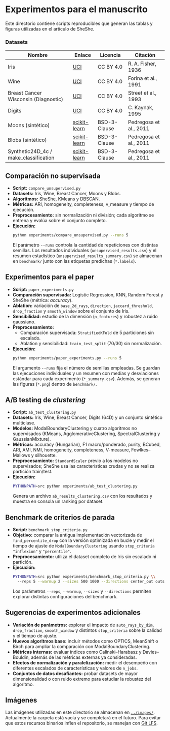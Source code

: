 # Experimentos para el manuscrito

Este directorio contiene scripts reproducibles que generan las tablas y figuras
utilizadas en el artículo de SheShe.

### Datasets

| Nombre | Enlace | Licencia | Citación |
| --- | --- | --- | --- |
| Iris | [UCI](https://archive.ics.uci.edu/ml/datasets/iris) | CC BY 4.0 | R. A. Fisher, 1936 |
| Wine | [UCI](https://archive.ics.uci.edu/ml/datasets/wine) | CC BY 4.0 | Forina et al., 1991 |
| Breast Cancer Wisconsin (Diagnostic) | [UCI](https://archive.ics.uci.edu/ml/datasets/Breast+Cancer+Wisconsin+(Diagnostic)) | CC BY 4.0 | Street et al., 1993 |
| Digits | [UCI](https://archive.ics.uci.edu/ml/datasets/Optical+Recognition+of+Handwritten+Digits) | CC BY 4.0 | C. Kaynak, 1995 |
| Moons (sintético) | [scikit-learn](https://scikit-learn.org/stable/modules/generated/sklearn.datasets.make_moons.html) | BSD-3-Clause | Pedregosa et al., 2011 |
| Blobs (sintético) | [scikit-learn](https://scikit-learn.org/stable/modules/generated/sklearn.datasets.make_blobs.html) | BSD-3-Clause | Pedregosa et al., 2011 |
| Synthetic24D_4c / make_classification | [scikit-learn](https://scikit-learn.org/stable/modules/generated/sklearn.datasets.make_classification.html) | BSD-3-Clause | Pedregosa et al., 2011 |

## Comparación no supervisada
- **Script:** `compare_unsupervised.py`
- **Datasets:** Iris, Wine, Breast Cancer, Moons y Blobs.
- **Algoritmos:** SheShe, KMeans y DBSCAN.
- **Métricas:** ARI, homogeneity, completeness, v_measure y tiempo de ejecución.
- **Preprocesamiento:** sin normalización ni división; cada algoritmo se entrena y evalúa sobre el conjunto completo.
- **Ejecución:**
  ```bash
  python experiments/compare_unsupervised.py --runs 5
  ```
  El parámetro `--runs` controla la cantidad de repeticiones con distintas
  semillas. Los resultados individuales (`unsupervised_results.csv`) y el
  resumen estadístico (`unsupervised_results_summary.csv`) se almacenan en
  `benchmark/` junto con las etiquetas predichas (`*.labels`).

## Experimentos para el paper
- **Script:** `paper_experiments.py`
- **Comparación supervisada:** Logistic Regression, KNN, Random Forest y SheShe
  (métrica: *accuracy*).
- **Ablation:** variación de `base_2d_rays`, `direction`, `jaccard_threshold`,
  `drop_fraction` y `smooth_window` sobre el conjunto de Iris.
- **Sensibilidad:** estudio de la dimensión (`n_features`) y robustez a ruido
  gaussiano.
- **Preprocesamiento:**
  - Comparación supervisada: `StratifiedKFold` de 5 particiones sin escalado.
  - Ablation y sensibilidad: `train_test_split` (70/30) sin normalización.
- **Ejecución:**
  ```bash
  python experiments/paper_experiments.py --runs 5
  ```
  El argumento `--runs` fija el número de semillas empleadas. Se guardan las
  ejecuciones individuales y un resumen con medias y desviaciones estándar para
  cada experimento (`*_summary.csv`). Además, se generan las figuras (`*.png`)
  dentro de `benchmark/`.

## A/B testing de *clustering*
- **Script:** `ab_test_clustering.py`
- **Datasets:** Iris, Wine, Breast Cancer, Digits (64D) y un conjunto sintético
  multiclase.
- **Modelos:** ModalBoundaryClustering y cuatro algoritmos no supervisados
  (KMeans, AgglomerativeClustering, SpectralClustering y GaussianMixture).
- **Métricas:** accuracy (Hungarian), F1 macro/ponderado, purity, BCubed,
  ARI, AMI, NMI, homogeneity, completeness, V-measure, Fowlkes–Mallows y
  silhouette.
- **Preprocesamiento:** `StandardScaler` previo a los modelos no supervisados; SheShe usa las características crudas y no se realiza partición train/test.
- **Ejecución:**
  ```bash
  PYTHONPATH=src python experiments/ab_test_clustering.py
  ```
  Genera un archivo `ab_results_clustering.csv` con los resultados y muestra en
  consola un ranking por dataset.

## Benchmark de criterios de parada
- **Script:** `benchmark_stop_criteria.py`
- **Objetivo:** comparar la antigua implementación vectorizada de
  `find_percentile_drop` con la versión optimizada en bucle y medir el tiempo de
  ajuste de `ModalBoundaryClustering` usando `stop_criteria` `"inflexion"` y
  `"percentile"`.
- **Preprocesamiento:** utiliza el dataset completo de Iris sin escalado ni partición.
- **Ejecución:**
  ```bash
  PYTHONPATH=src python experiments/benchmark_stop_criteria.py \\
    --reps 5 --warmup 2 --sizes 500 1000 --directions center_out outside_in
  ```
  Los parámetros `--reps`, `--warmup`, `--sizes` y `--directions` permiten
  explorar distintas configuraciones del benchmark.

## Sugerencias de experimentos adicionales
- **Variación de parámetros:** explorar el impacto de `auto_rays_by_dim`,
  `drop_fraction`, `smooth_window` y distintos `stop_criteria` sobre la
  calidad y el tiempo de ajuste.
- **Nuevos algoritmos base:** incluir métodos como OPTICS, MeanShift o Birch
  para ampliar la comparación con ModalBoundaryClustering.
- **Métricas internas:** evaluar índices como Calinski–Harabasz y
  Davies–Bouldin, además de las métricas externas ya consideradas.
- **Efectos de normalización y paralelización:** medir el desempeño con
  diferentes escalados de características y valores de `n_jobs`.
- **Conjuntos de datos desafiantes:** probar datasets de mayor dimensionalidad
  o con ruido extremo para estudiar la robustez del algoritmo.

## Imágenes

Las imágenes utilizadas en este directorio se almacenan en [`../images/`](../images/). Actualmente la carpeta está vacía y se completará en el futuro. Para evitar que estos recursos binarios inflen el repositorio, se manejan con [Git LFS](https://git-lfs.com).
